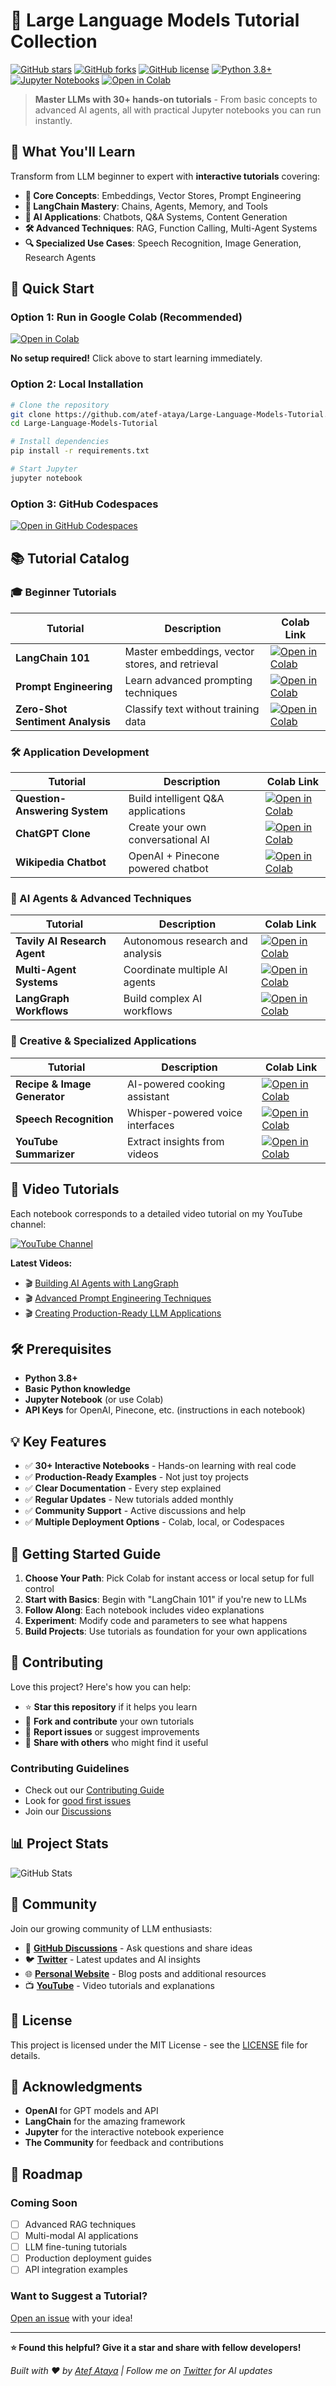 # 🚀 Large Language Models Tutorial Collection

[![GitHub stars](https://img.shields.io/github/stars/atef-ataya/Large-Language-Models-Tutorial?style=social)](https://github.com/atef-ataya/Large-Language-Models-Tutorial/stargazers)
[![GitHub forks](https://img.shields.io/github/forks/atef-ataya/Large-Language-Models-Tutorial?style=social)](https://github.com/atef-ataya/Large-Language-Models-Tutorial/network/members)
[![GitHub license](https://img.shields.io/badge/license-MIT-blue.svg)](https://github.com/atef-ataya/Large-Language-Models-Tutorial/blob/master/LICENSE)
[![Python 3.8+](https://img.shields.io/badge/python-3.8+-blue.svg)](https://www.python.org/downloads/)
[![Jupyter Notebooks](https://img.shields.io/badge/jupyter-notebooks-orange.svg)](https://jupyter.org/)
[![Open in Colab](https://colab.research.google.com/assets/colab-badge.svg)](https://colab.research.google.com/github/atef-ataya/Large-Language-Models-Tutorial)

> **Master LLMs with 30+ hands-on tutorials** - From basic concepts to advanced AI agents, all with practical Jupyter notebooks you can run instantly.

## 🎯 What You'll Learn

Transform from LLM beginner to expert with **interactive tutorials** covering:

- **🧠 Core Concepts**: Embeddings, Vector Stores, Prompt Engineering
- **🔗 LangChain Mastery**: Chains, Agents, Memory, and Tools
- **🤖 AI Applications**: Chatbots, Q&A Systems, Content Generation
- **🛠️ Advanced Techniques**: RAG, Function Calling, Multi-Agent Systems
- **🔍 Specialized Use Cases**: Speech Recognition, Image Generation, Research Agents

## 🚀 Quick Start

### Option 1: Run in Google Colab (Recommended)

[![Open in Colab](https://colab.research.google.com/assets/colab-badge.svg)](https://colab.research.google.com/github/atef-ataya/Large-Language-Models-Tutorial)

**No setup required!** Click above to start learning immediately.

### Option 2: Local Installation

```bash
# Clone the repository
git clone https://github.com/atef-ataya/Large-Language-Models-Tutorial.git
cd Large-Language-Models-Tutorial

# Install dependencies
pip install -r requirements.txt

# Start Jupyter
jupyter notebook
```

### Option 3: GitHub Codespaces

[![Open in GitHub Codespaces](https://github.com/codespaces/badge.svg)](https://codespaces.new/atef-ataya/Large-Language-Models-Tutorial)

## 📚 Tutorial Catalog

### 🎓 Beginner Tutorials

| Tutorial                         | Description                                     | Colab Link                                                                                                                                                                                                                       |
| -------------------------------- | ----------------------------------------------- | -------------------------------------------------------------------------------------------------------------------------------------------------------------------------------------------------------------------------------- |
| **LangChain 101**                | Master embeddings, vector stores, and retrieval | [![Open in Colab](https://colab.research.google.com/assets/colab-badge.svg)](https://colab.research.google.com/github/atef-ataya/Large-Language-Models-Tutorial/blob/main/LangChain%20101.ipynb)                                 |
| **Prompt Engineering**           | Learn advanced prompting techniques             | [![Open in Colab](https://colab.research.google.com/assets/colab-badge.svg)](https://colab.research.google.com/github/atef-ataya/Large-Language-Models-Tutorial/blob/main/Tutorial%20-%20Prompt%20Engineering.ipynb)             |
| **Zero-Shot Sentiment Analysis** | Classify text without training data             | [![Open in Colab](https://colab.research.google.com/assets/colab-badge.svg)](https://colab.research.google.com/github/atef-ataya/Large-Language-Models-Tutorial/blob/main/Tutorial%20-%20Zero-Shot%20Sentiment%20Analysis.ipynb) |

### 🛠️ Application Development

| Tutorial                      | Description                        | Colab Link                                                                                                                                                                                                                                                         |
| ----------------------------- | ---------------------------------- | ------------------------------------------------------------------------------------------------------------------------------------------------------------------------------------------------------------------------------------------------------------------ |
| **Question-Answering System** | Build intelligent Q&A applications | [![Open in Colab](https://colab.research.google.com/assets/colab-badge.svg)](https://colab.research.google.com/github/atef-ataya/Large-Language-Models-Tutorial/blob/main/Tutorial%20-%20Question-Answering%20Application.ipynb)                                   |
| **ChatGPT Clone**             | Create your own conversational AI  | [![Open in Colab](https://colab.research.google.com/assets/colab-badge.svg)](https://colab.research.google.com/github/atef-ataya/Large-Language-Models-Tutorial/blob/main/ChatGPT%20Clone.ipynb)                                                                   |
| **Wikipedia Chatbot**         | OpenAI + Pinecone powered chatbot  | [![Open in Colab](https://colab.research.google.com/assets/colab-badge.svg)](https://colab.research.google.com/github/atef-ataya/Large-Language-Models-Tutorial/blob/main/Building%20a%20Wikipedia%20Chatbot%20with%20OpenAI,%20Pinecone,%20and%20LangChain.ipynb) |

### 🤖 AI Agents & Advanced Techniques

| Tutorial                     | Description                      | Colab Link                                                                                                                                                                                                                           |
| ---------------------------- | -------------------------------- | ------------------------------------------------------------------------------------------------------------------------------------------------------------------------------------------------------------------------------------ |
| **Tavily AI Research Agent** | Autonomous research and analysis | [![Open in Colab](https://colab.research.google.com/assets/colab-badge.svg)](https://colab.research.google.com/github/atef-ataya/Large-Language-Models-Tutorial/blob/main/Tutorial%20-%20Tavily%20AI%20Research%20Agent.ipynb)       |
| **Multi-Agent Systems**      | Coordinate multiple AI agents    | [![Open in Colab](https://colab.research.google.com/assets/colab-badge.svg)](https://colab.research.google.com/github/atef-ataya/Large-Language-Models-Tutorial/blob/main/Tutorial%20-%20Build%20a%20Multi-Tool%20LLM%20agent.ipynb) |
| **LangGraph Workflows**      | Build complex AI workflows       | [![Open in Colab](https://colab.research.google.com/assets/colab-badge.svg)](https://colab.research.google.com/github/atef-ataya/Large-Language-Models-Tutorial/blob/main/Tutorial%20-%20Reflection%20in%20LangGraph.ipynb)          |

### 🎨 Creative & Specialized Applications

| Tutorial                     | Description                      | Colab Link                                                                                                                                                                                                                              |
| ---------------------------- | -------------------------------- | --------------------------------------------------------------------------------------------------------------------------------------------------------------------------------------------------------------------------------------- |
| **Recipe & Image Generator** | AI-powered cooking assistant     | [![Open in Colab](https://colab.research.google.com/assets/colab-badge.svg)](https://colab.research.google.com/github/atef-ataya/Large-Language-Models-Tutorial/blob/main/Tutorial%20-%20Recipe%20%26%20Dish%20Image%20Generator.ipynb) |
| **Speech Recognition**       | Whisper-powered voice interfaces | [![Open in Colab](https://colab.research.google.com/assets/colab-badge.svg)](https://colab.research.google.com/github/atef-ataya/Large-Language-Models-Tutorial/blob/main/Tutorial%20-%20Speech%20Recognition%20Using%20Whisper.ipynb)  |
| **YouTube Summarizer**       | Extract insights from videos     | [![Open in Colab](https://colab.research.google.com/assets/colab-badge.svg)](https://colab.research.google.com/github/atef-ataya/Large-Language-Models-Tutorial/blob/main/Tutorial%20-%20Youtube%20downloader%20and%20summary.ipynb)    |

## 🎥 Video Tutorials

Each notebook corresponds to a detailed video tutorial on my YouTube channel:

[![YouTube Channel](https://img.shields.io/badge/YouTube-@atefataya-red?style=for-the-badge&logo=youtube)](https://www.youtube.com/@atefataya)

**Latest Videos:**

- 🎬 [Building AI Agents with LangGraph](https://www.youtube.com/@atefataya)
- 🎬 [Advanced Prompt Engineering Techniques](https://www.youtube.com/@atefataya)
- 🎬 [Creating Production-Ready LLM Applications](https://www.youtube.com/@atefataya)

## 🛠️ Prerequisites

- **Python 3.8+**
- **Basic Python knowledge**
- **Jupyter Notebook** (or use Colab)
- **API Keys** for OpenAI, Pinecone, etc. (instructions in each notebook)

## 💡 Key Features

- ✅ **30+ Interactive Notebooks** - Hands-on learning with real code
- ✅ **Production-Ready Examples** - Not just toy projects
- ✅ **Clear Documentation** - Every step explained
- ✅ **Regular Updates** - New tutorials added monthly
- ✅ **Community Support** - Active discussions and help
- ✅ **Multiple Deployment Options** - Colab, local, or Codespaces

## 🚀 Getting Started Guide

1. **Choose Your Path**: Pick Colab for instant access or local setup for full control
2. **Start with Basics**: Begin with "LangChain 101" if you're new to LLMs
3. **Follow Along**: Each notebook includes video explanations
4. **Experiment**: Modify code and parameters to see what happens
5. **Build Projects**: Use tutorials as foundation for your own applications

## 🤝 Contributing

Love this project? Here's how you can help:

- ⭐ **Star this repository** if it helps you learn
- 🍴 **Fork and contribute** your own tutorials
- 🐛 **Report issues** or suggest improvements
- 📢 **Share with others** who might find it useful

### Contributing Guidelines

- Check out our [Contributing Guide](CONTRIBUTING.md)
- Look for [good first issues](https://github.com/atef-ataya/Large-Language-Models-Tutorial/issues?q=is%3Aissue+is%3Aopen+label%3A%22good+first+issue%22)
- Join our [Discussions](https://github.com/atef-ataya/Large-Language-Models-Tutorial/discussions)

## 📊 Project Stats

![GitHub Stats](https://github-readme-stats.vercel.app/api/pin/?username=atef-ataya&repo=Large-Language-Models-Tutorial&theme=default)

## 🌟 Community

Join our growing community of LLM enthusiasts:

- 💬 **[GitHub Discussions](https://github.com/atef-ataya/Large-Language-Models-Tutorial/discussions)** - Ask questions and share ideas
- 🐦 **[Twitter](https://twitter.com/atef_ataya)** - Latest updates and AI insights
- 🌐 **[Personal Website](https://atefataya.com)** - Blog posts and additional resources
- 📺 **[YouTube](https://www.youtube.com/@atefataya)** - Video tutorials and explanations

## 📝 License

This project is licensed under the MIT License - see the [LICENSE](LICENSE) file for details.

## 🙏 Acknowledgments

- **OpenAI** for GPT models and API
- **LangChain** for the amazing framework
- **Jupyter** for the interactive notebook experience
- **The Community** for feedback and contributions

## 🔮 Roadmap

### Coming Soon

- [ ] Advanced RAG techniques
- [ ] Multi-modal AI applications
- [ ] LLM fine-tuning tutorials
- [ ] Production deployment guides
- [ ] API integration examples

### Want to Suggest a Tutorial?

[Open an issue](https://github.com/atef-ataya/Large-Language-Models-Tutorial/issues/new) with your idea!

---

**⭐ Found this helpful? Give it a star and share with fellow developers!**

_Built with ❤️ by [Atef Ataya](https://atefataya.com) | Follow me on [Twitter](https://twitter.com/atef_ataya) for AI updates_
